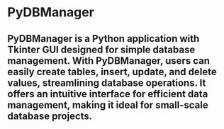 # PyDBManager
<h2>PyDBManager is a Python application with Tkinter GUI designed for simple database management. With PyDBManager, users can easily create tables, insert, update, and delete values, streamlining database operations. It offers an intuitive interface for efficient data management, making it ideal for small-scale database projects.</h2>

